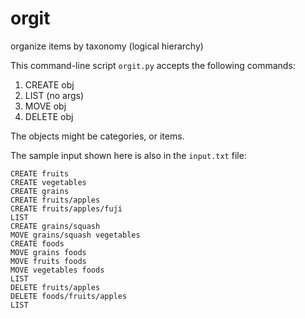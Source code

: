 # orgit
organize items by taxonomy (logical hierarchy)

This command-line script `orgit.py` accepts the following commands:

1. CREATE obj
2. LIST (no args)
3. MOVE obj
4. DELETE obj

The objects might be categories, or items.

The sample input shown here is also in the `input.txt` file:

```
CREATE fruits
CREATE vegetables
CREATE grains
CREATE fruits/apples
CREATE fruits/apples/fuji
LIST
CREATE grains/squash
MOVE grains/squash vegetables
CREATE foods
MOVE grains foods
MOVE fruits foods
MOVE vegetables foods
LIST
DELETE fruits/apples
DELETE foods/fruits/apples
LIST
```
